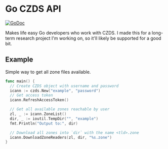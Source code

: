 # Go CZDS API

[![GoDoc](https://godoc.org/github.com/t94j0/go-czds?status.svg)](https://godoc.org/github.com/t94j0/go-czds)

Makes life easy Go developers who work with CZDS. I made this for a long-term research project I'm working on, so it'll likely be supported for a good bit.

## Example

Simple way to get all zone files available.

```go
func main() {
  // Create CZDS object with username and password
  icann := czds.New("example", "password")
  // Get access token
  icann.RefreshAccessToken()

  // Get all available zones reachable by user
  zl, _ := icann.ZoneList()
  dir, _ := ioutil.TempDir("", "example")
  fmt.Println("Output to:", dir)

  // Download all zones into `dir` with the name <tld>.zone
  icann.DownloadZoneReaders(zl, dir, "%s.zone")
}
```
